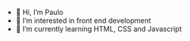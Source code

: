 - 👋 Hi, I’m Paulo
- 👀 I’m interested in front end development
- 🌱 I’m currently learning HTML, CSS and Javascript
